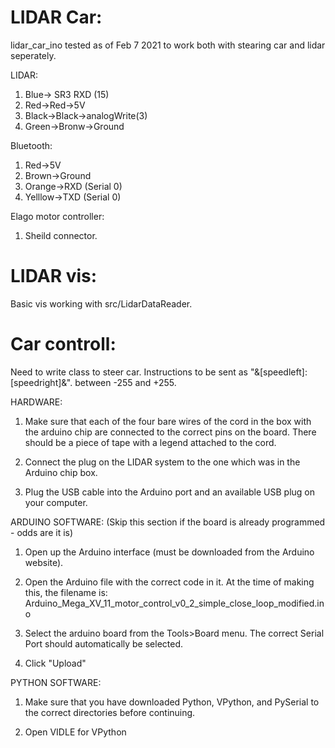 # LIDAR Car:

lidar_car_ino tested as of Feb 7 2021 to work both with stearing car and lidar seperately.

LIDAR:
1. Blue-> SR3 RXD (15)
2. Red->Red->5V
3. Black->Black->analogWrite(3)
4. Green->Bronw->Ground

Bluetooth:
1. Red->5V
1. Brown->Ground
1. Orange->RXD (Serial 0)
1. Yelllow->TXD (Serial 0)

Elago motor controller:
1. Sheild connector.

# LIDAR vis:

Basic vis working with src/LidarDataReader.

# Car controll:
Need to write class to steer car. Instructions to be sent as "&[speedleft]:[speedright]&". between -255 and +255.

HARDWARE:

1. Make sure that each of the four bare wires of the cord in the box with the arduino chip
are connected to the correct pins on the board. There should be a piece of tape with a
legend attached to the cord.

2. Connect the plug on the LIDAR system to the one which was in the Arduino chip box.

3. Plug the USB cable into the Arduino port and an available USB plug on your computer.



ARDUINO SOFTWARE: (Skip this section if the board is already programmed - odds are it is)

1. Open up the Arduino interface (must be downloaded from the Arduino website).

2. Open the Arduino file with the correct code in it.  At the time of making this, the
filename is: Arduino_Mega_XV_11_motor_control_v0_2_simple_close_loop_modified.ino

3. Select the arduino board from the Tools>Board menu.  The correct Serial Port should 
automatically be selected.

4. Click "Upload"



PYTHON SOFTWARE:

1. Make sure that you have downloaded Python, VPython, and PySerial to the correct
directories before continuing.

2. Open VIDLE for VPython
